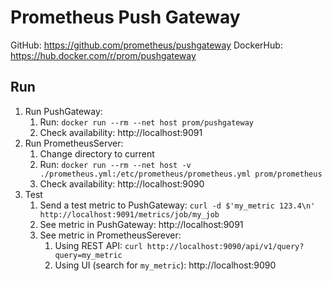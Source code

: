# Prometheus Push Gateway

GitHub: https://github.com/prometheus/pushgateway
DockerHub: https://hub.docker.com/r/prom/pushgateway

## Run
1. Run PushGateway: 
	1. Run: `docker run --rm --net host prom/pushgateway`
	2. Check availability: http://localhost:9091
2. Run PrometheusServer: 
	1. Change directory to current
	2. Run: `docker run --rm --net host -v ./prometheus.yml:/etc/prometheus/prometheus.yml prom/prometheus`
	3. Check availability: http://localhost:9090
3. Test
	1. Send a test metric to PushGateway: `curl -d $'my_metric 123.4\n' http://localhost:9091/metrics/job/my_job`
	2. See metric in PushGateway: http://localhost:9091
	3. See metric in PrometheusSerever: 
		1. Using REST API: `curl http://localhost:9090/api/v1/query?query=my_metric`
		1. Using UI (search for `my_metric`): http://localhost:9090
